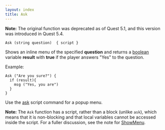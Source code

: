 ```yaml
---
layout: index
title: Ask
---
```


**Note:** The original function was deprecated as of Quest 5.1, and this version was introduced in Quest 5.4.

    Ask (string question)  { script } 

Shows an inline menu of the specified **question** and returns a [boolean](../types/boolean.html) variable **result** with **true** if the player answers "Yes" to the question.

Example:

    Ask ("Are you sure?") {
      if (result){
        msg ("Yes, you are")
      } 
    }

Use the [ask](../scripts/ask.html) script command for a popup menu.

**Note:** The `Ask` function has a script, rather than a block (unlike `ask`), which means that it is non-blocking and that local variables cannot be accessed inside the script. For a fuller discussion, see the note for [ShowMenu](showmenu.html).
